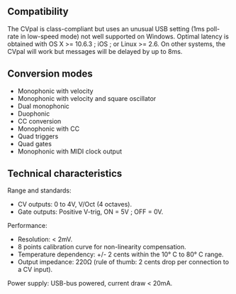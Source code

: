 Compatibility
-------------

The CVpal is class-compliant but uses an unusual USB setting (1ms poll-rate in low-speed mode) not well supported on Windows. Optimal latency is obtained with OS X &gt;= 10.6.3 ; iOS ; or Linux &gt;= 2.6. On other systems, the CVpal will work but messages will be delayed by up to 8ms.

Conversion modes
----------------

-   Monophonic with velocity
-   Monophonic with velocity and square oscillator
-   Dual monophonic
-   Duophonic
-   CC conversion
-   Monophonic with CC
-   Quad triggers
-   Quad gates
-   Monophonic with MIDI clock output

Technical characteristics
-------------------------

Range and standards:

-   CV outputs: 0 to 4V, V/Oct (4 octaves).
-   Gate outputs: Positive V-trig, ON = 5V ; OFF = 0V.

Performance:

-   Resolution: &lt; 2mV.
-   8 points calibration curve for non-linearity compensation.
-   Temperature dependency: +/- 2 cents within the 10° C to 80° C range.
-   Output impedance: 220Ω (rule of thumb: 2 cents drop per connection to a CV input).

Power supply: USB-bus powered, current draw &lt; 20mA.
